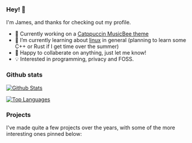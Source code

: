 ### Hey! 👋

I'm James, and thanks for checking out my profile.

- 🔭 Currently working on a [Catppuccin MusicBee theme](https://github.com/James-McK/Catppuccin-MusicBee)
- 🌱 I’m currently learning about [linux](https://i-use-arch.fyi/james) in general (planning to learn some C++ or Rust if I get time over the summer)
- 👯 Happy to collaberate on anything, just let me know!
- 💡 Interested in programming, privacy and FOSS.

### Github stats

[![Github Stats](https://github-readme-stats.vercel.app/api?username=James-McK&show_icons=true&count_private=true&bg_color=161320&text_color=D9E0EE&icon_color=DDB6F2&title_color=96CDFB)](https://github.com/anuraghazra/github-readme-stats)

[![Top Languages](https://github-readme-stats.vercel.app/api/top-langs/?username=james-mck&layout=compact&bg_color=161320&text_color=D9E0EE&icon_color=DDB6F2&title_color=96CDFB)](https://github.com/anuraghazra/github-readme-stats)

### Projects

I've made quite a few projects over the years, with some of the more interesting ones pinned below:
